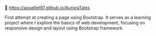  🔗 https://aouellet97.github.io/AuroraTales

First attempt at creating a page using Bootstrap. It serves as a learning project where I explore the basics of web development, focusing on responsive design and layout using Bootstrap framework.
